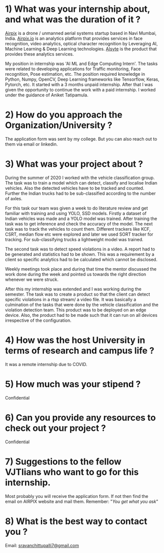 # 1) What was your internship about, and what was the duration of it ?

[Airpix](https://airpix.in/) is a drone / unmanned aerial systems startup based in Navi Mumbai, India. [Airpix.io](https://airpix.io/) is an analytics platform that provides services in face recognition, video analytics, optical character recognition by Leveraging AI, Machine Learning &amp; Deep Learning technologies. [AIsyte](https://aisyte.com/) is the product that provides these analytics services.

My position in internship was &#39;AI ML and Edge Computing Intern&#39;. The tasks were related to developing applications for Traffic monitoring, Face recognition, Pose estimation, etc. The position required knowledge in Python, Numpy, OpenCV, Deep Learning frameworks like Tensorflow, Keras, Pytorch, etc. It started with a 3 months unpaid internship. After that I was given the opportunity to continue the work with a paid internship. I worked under the guidance of Aniket Tatipamula.

# 2) How do you approach the Organization/University ?

The application form was sent by my college. But you can also reach out to them via email or linkedin.

# 3) What was your project about ?

During the summer of 2020 I worked with the vehicle classification group. The task was to train a model which can detect, classify and localise Indian vehicles. Also the detected vehicles have to be tracked and counted. Further the Indian trucks had to be sub-classified according to the number of axles.

For this task our team was given a week to do literature review and get familiar with training and using YOLO, SSD models. Firstly a dataset of Indian vehicles was made and a YOLO model was trained. After training the task was to get inference and check the accuracy of the model. The next task was to track the vehicles to count them. Different trackers like KCF, CSRT, median flow etc were explored and later we used SORT tracker for tracking. For sub-classifying trucks a lightweight model was trained.

The second task was to detect speed violations in a video. A report had to be generated and statistics had to be shown. This was a requirement by a client so specific analytics had to be calculated which cannot be disclosed.

Weekly meetings took place and during that time the mentor discussed the work done during the week and pointed us towards the right direction whenever we were struck.

After this my internship was extended and I was working during the semester. The task was to create a product so that the client can detect specific violations in a rtsp stream/ a video file. It was basically a culmination of the tasks that were done by the vehicle classification and the violation detection team. This product was to be deployed on an edge device. Also, the product had to be made such that it can run on all devices irrespective of the configuration.

# 4) How was the host University in terms of research and campus life ?

It was a remote internship due to COVID.

# 5) How much was your stipend ?

Confidential

# 6) Can you provide any resources to check out your project ?

Confidential

# 7) Suggestions to the fellow VJTIians who want to go for this internship.

Most probably you will receive the application form. If not then find the email on AIRPIX website and mail them. Remember: &quot;_You get what you ask_&quot;

# 8) What is the best way to contact you ?

Email: [sravanchittupalli7@gmail.com](mailto:sravanchittupalli7@gmail.com)
